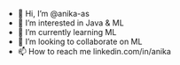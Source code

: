 - 👋 Hi, I’m @anika-as
- 👀 I’m interested in Java & ML
- 🌱 I’m currently learning ML
- 💞️ I’m looking to collaborate on ML
- 📫 How to reach me linkedin.com/in/anika

<!---
anika-as/anika-as is a ✨ special ✨ repository because its `README.md` (this file) appears on your GitHub profile.
You can click the Preview link to take a look at your changes.
--->
